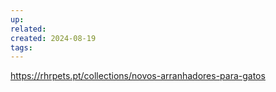 ```yaml
---
up: 
related: 
created: 2024-08-19
tags: 
---
```

https://rhrpets.pt/collections/novos-arranhadores-para-gatos
